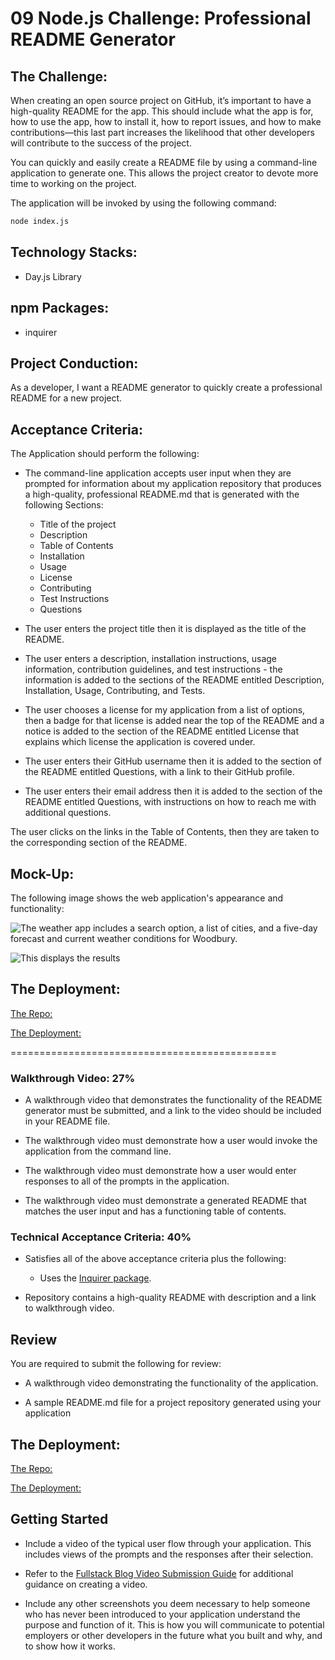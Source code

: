 # 09 Node.js Challenge: Professional README Generator

## The Challenge: 

When creating an open source project on GitHub, it’s important to have a high-quality README for the app. This should include what the app is for, how to use the app, how to install it, how to report issues, and how to make contributions&mdash;this last part increases the likelihood that other developers will contribute to the success of the project. 

You can quickly and easily create a README file by using a command-line application to generate one. This allows the project creator to devote more time to working on the project.

The application will be invoked by using the following command:

```bash
node index.js
```



## Technology Stacks:
- Day.js Library


## npm Packages:
- inquirer


## Project Conduction:
As a developer, I want a README generator to quickly create a professional README for a new project. 


## Acceptance Criteria:

The Application should perform the following:

- The command-line application accepts user input when they are prompted for information about my application repository that produces a high-quality, professional README.md that is  generated with the following Sections:
	- Title of the project
	- Description
	- Table of Contents
	- Installation
	- Usage
	- License
	- Contributing
	- Test Instructions
	- Questions



- The user enters the project title then it is displayed as the title of the README.

- The user enters a description, installation instructions, usage information, contribution guidelines, and test instructions - the information is added to the sections of the README entitled Description, Installation, Usage, Contributing, and Tests.

- The user chooses a license for my application from a list of options, then a badge for that license is added near the top of the README and a notice is added to the section of the README entitled License that explains which license the application is covered under.

- The user enters their GitHub username then it is added to the section of the README entitled Questions, with a link to their GitHub profile.

- The user enters their email address then it is added to the section of the README entitled Questions, with instructions on how to reach me with additional questions.

The user clicks on the links in the Table of Contents, then they are taken to the corresponding section of the README.


## Mock-Up:
The following image shows the web application's appearance and functionality:

![The weather app includes a search option, a list of cities, and a five-day forecast and current weather conditions for Woodbury.](./assets/img/start-page.png)

![This displays the results](./assets/img/search-results-png.png)


## The Deployment:

[The Repo:](https://github.com/NovaLanceBrittany/HW-09-README-Generator)

[The Deployment:](pages-link)


==============================================











### Walkthrough Video: 27%

* A walkthrough video that demonstrates the functionality of the README generator must be submitted, and a link to the video should be included in your README file.

* The walkthrough video must demonstrate how a user would invoke the application from the command line.

* The walkthrough video must demonstrate how a user would enter responses to all of the prompts in the application.

* The walkthrough video must demonstrate a generated README that matches the user input and has a functioning table of contents.

### Technical Acceptance Criteria: 40%

* Satisfies all of the above acceptance criteria plus the following:

	* Uses the [Inquirer package](https://www.npmjs.com/package/inquirer/v/8.2.4).



* Repository contains a high-quality README with description and a link to walkthrough video.


## Review

You are required to submit the following for review:

* A walkthrough video demonstrating the functionality of the application.

* A sample README.md file for a project repository generated using your application



## The Deployment:

[The Repo:](https://github.com/NovaLanceBrittany/HW-09-README-Generator)

[The Deployment:](pages-link)


## Getting Started


* Include a video of the typical user flow through your application. This includes views of the prompts and the responses after their selection.

* Refer to the [Fullstack Blog Video Submission Guide](https://coding-boot-camp.github.io/full-stack/computer-literacy/video-submission-guide) for additional guidance on creating a video.

* Include any other screenshots you deem necessary to help someone who has never been introduced to your application understand the purpose and function of it. This is how you will communicate to potential employers or other developers in the future what you built and why, and to show how it works.
